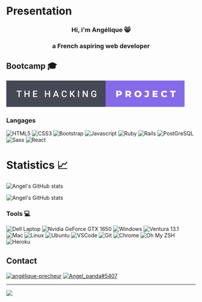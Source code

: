 # Presentation
<h3 align="center">Hi, i'm Angélique 😸 </h3>
<h3 align="center">a French aspiring web developer</h3>


## Bootcamp 🎓
[![THP Badge](https://raw.githubusercontent.com/Beygs/Beygs/main/assets/the-hacking-project-badge.svg)](https://www.thehackingproject.org/)

### Langages 

![HTML5](https://img.shields.io/badge/HTML5-E34F26?style=for-the-badge&logo=html5&logoColor=white)
![CSS3](https://img.shields.io/badge/CSS3-1572B6?style=for-the-badge&logo=css3&logoColor=white)
![Bootstrap](https://img.shields.io/badge/bootstrap-430098?style=for-the-badge&logo=bootstrap&logoColor=white)
![Javascript](https://img.shields.io/badge/JavaScript-323330?style=for-the-badge&logo=javascript&logoColor=F7DF1E)
![Ruby](https://img.shields.io/badge/Ruby-CC342D?style=for-the-badge&logo=ruby&logoColor=white)
![Rails](https://img.shields.io/badge/Ruby_on_Rails-CC0000?style=for-the-badge&logo=ruby-on-rails&logoColor=white)
![PostGreSQL](https://img.shields.io/badge/PostgreSQL-316192?style=for-the-badge&logo=postgresql&logoColor=white)
![Sass](https://img.shields.io/badge/Sass-CC6699?style=for-the-badge&logo=sass&logoColor=white)
![React](https://img.shields.io/badge/React-20232A?style=for-the-badge&logo=react&logoColor=61D)

# Statistics 📈

![Angel's GitHub stats](https://github-readme-stats.vercel.app/api?username=angel-git-clone&show_icons=true&theme=tokyonight)

![Angel's GitHub stats](https://github-readme-stats.vercel.app/api/top-langs?username=angel-git-clone&show_icons=true&locale=en&layout=compact&theme=tokyonight)

### Tools 💻 

![Dell Laptop](https://img.shields.io/badge/dell-laptop-000000?style=for-the-badge&logo=dell&logoColor=deepskyblue)
![Nvidia GeForce GTX 1650](https://img.shields.io/badge/NVIDIA-GeForce_GTX_1650-76B900?style=for-the-badge&logo=nvidia&logoColor=white)
![Windows](https://img.shields.io/badge/Windows-0078D6?style=for-the-badge&logo=windows&logoColor=white)
![Ventura 13.1](https://img.shields.io/badge/M2-Ventura-yellow?style=for-the-badge&logo=apple&logoColor=orange)
![Mac](https://img.shields.io/badge/Mac-191970?style=for-the-badge&logo=apple&logoColor=white)
![Linux](https://img.shields.io/badge/Linux-FCC624?style=for-the-badge&logo=linux&logoColor=black)
![Ubuntu](https://img.shields.io/badge/Ubuntu-A81D33?style=for-the-badge&logo=ubuntu&logoColor=white)
![VSCode](https://img.shields.io/badge/Visual_Studio_Code-0078D4?style=for-the-badge&logo=visual%20studio%20code&logoColor=white)
![Git](https://img.shields.io/badge/Git-F05032?style=for-the-badge&logo=git&logoColor=white)
![Chrome](https://img.shields.io/badge/Google_chrome-4285F4?style=for-the-badge&logo=Google-chrome&logoColor=white)
![Oh My ZSH](https://img.shields.io/badge/oh_my_zsh-bd93f9?style=for-the-badge&logo=ohmyzsh&logoColor=white)
![Heroku](https://img.shields.io/badge/Heroku-430098?style=for-the-badge&logo=heroku&logoColor=white)


## Contact 
<p>
    <a href="https://linkedin.com/in/angélique-precheur/" target="blank"><img align="center" src="https://raw.githubusercontent.com/rahuldkjain/github-profile-readme-generator/master/src/images/icons/Social/linked-in-alt.svg" alt="angélique-precheur" height="30" width="40" /></a>
    <a href="https://discord.gg/Angel_panda#5407" target="blank"><img align="center" src="https://raw.githubusercontent.com/rahuldkjain/github-profile-readme-generator/master/src/images/icons/Social/discord.svg" alt="Angel_panda#5407" height="30" width="40" /></a>
</p>

---
[![](https://visitcount.itsvg.in/api?id=Angel-git-clone&label=Profile%20Views&color=6&icon=0&pretty=true)](https://visitcount.itsvg.in)
